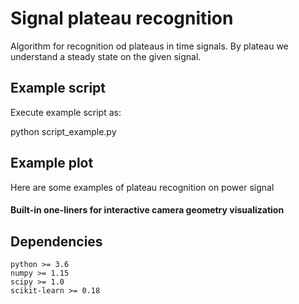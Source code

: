 Signal plateau recognition
==========================

Algorithm for recognition od plateaus in time signals. By plateau we understand a steady state on the given signal.

## Example script

Execute example script as:

python script_example.py

## Example plot

Here are some examples of plateau recognition on power signal

#### Built-in one-liners for interactive camera geometry visualization
[comment]: <> (<p align="center">)
[comment]: <> (<img align="middle" src="https://github.com/ToFuProject/tofu/blob/master/README_figures/CamLOS1D_touch.png" width="600" alt="Built-in one-liners for interactive camera geometry visualization"/>)
[comment]: <> (</p>)

## Dependencies

    python >= 3.6
    numpy >= 1.15
    scipy >= 1.0
    scikit-learn >= 0.18
